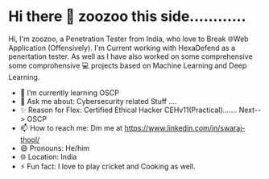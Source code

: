 # Hi there 👋 zoozoo this side............

<!--
**Zoozoo-BuG/Zoozoo-BuG** is a ✨ _special_ ✨ repository because its `README.md` (this file) appears on your GitHub profile.

Here are some ideas to get you started:

-->
Hi, I'm zoozoo, a Penetration Tester from India, who love to Break 🌐Web Application (Offensively). I'm Current working with HexaDefend as a penertation tester. As well as I have also worked on some comprehensive  some comprohensive 💻 projects based on Machine Learning and Deep Learning.

- 🌱 I’m currently learning OSCP
- 💬 Ask me about: Cybersecurity related Stuff ....
- ✨ Reason for Flex: Certified Ethical Hacker CEHv11(Practical)....... Next--> OSCP
- 📫 How to reach me: Dm me at https://www.linkedin.com/in/swaraj-thool/  
- 😄 Pronouns: He/him
- 🌐 Location: India
- ⚡ Fun fact: I love to play cricket and Cooking as well. 




